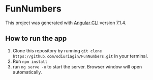 # FunNumbers

This project was generated with [Angular CLI](https://github.com/angular/angular-cli) version 7.1.4.

## How to run the app

1. Clone this repository by running `git clone https://github.com/odiuriagin/FunNumbers.git` in your terminal.
2. Run `npm install`
3. run `ng serve -o` to start the server. Browser window will open automatically.

